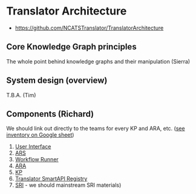 # Translator Architecture

* https://github.com/NCATSTranslator/TranslatorArchitecture

## Core Knowledge Graph principles

The whole point behind knowledge graphs and their manipulation (Sierra)

## System design (overview)

T.B.A. (Tim)

## Components (Richard)

We should link out directly to the teams for every KP and ARA,  etc. ([see inventory on Google sheet](https://docs.google.com/spreadsheets/d/1qG9RDJ64pHBoRxAOL3B1OGuQ8GxU2KIicnXE2hpe4_s/edit#gid=0))

1. [User Interface](ui.md)
2. [ARS](ars.md)
3. [Workflow Runner](https://github.com/NCATSTranslator/workflow-runner)
4. [ARA](ara.md)
5. [KP](kp.md)
6. [Translator SmartAPI Registry](registry.md)
7. [SRI](sri.md) - we should mainstream SRI materials)
